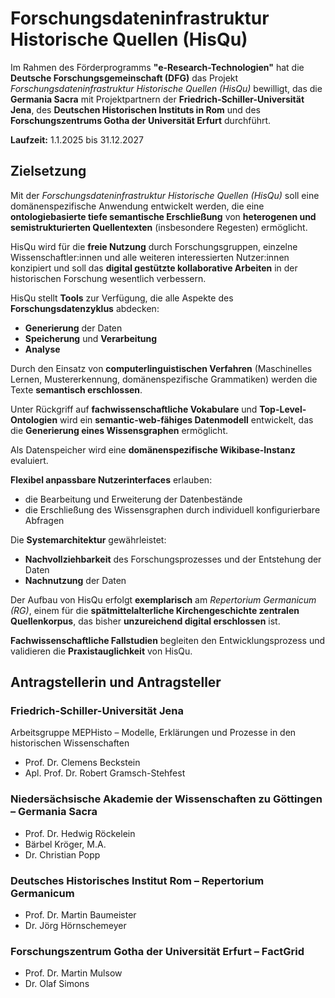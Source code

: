 # Forschungsdateninfrastruktur Historische Quellen (HisQu)

Im Rahmen des Förderprogramms **"e-Research-Technologien"** hat die **Deutsche Forschungsgemeinschaft (DFG)** das Projekt *Forschungsdateninfrastruktur Historische Quellen (HisQu)* bewilligt, das die **Germania Sacra** mit Projektpartnern der **Friedrich-Schiller-Universität Jena**, des **Deutschen Historischen Instituts in Rom** und des **Forschungszentrums Gotha der Universität Erfurt** durchführt.

**Laufzeit:** 1.1.2025 bis 31.12.2027

## Zielsetzung

Mit der *Forschungsdateninfrastruktur Historische Quellen (HisQu)* soll eine domänenspezifische Anwendung entwickelt werden, die eine **ontologiebasierte tiefe semantische Erschließung** von **heterogenen und semistrukturierten Quellentexten** (insbesondere Regesten) ermöglicht.

HisQu wird für die **freie Nutzung** durch Forschungsgruppen, einzelne Wissenschaftler:innen und alle weiteren interessierten Nutzer:innen konzipiert und soll das **digital gestützte kollaborative Arbeiten** in der historischen Forschung wesentlich verbessern.

HisQu stellt **Tools** zur Verfügung, die alle Aspekte des **Forschungsdatenzyklus** abdecken:  
- **Generierung** der Daten  
- **Speicherung** und **Verarbeitung**  
- **Analyse**

Durch den Einsatz von **computerlinguistischen Verfahren** (Maschinelles Lernen, Mustererkennung, domänenspezifische Grammatiken) werden die Texte **semantisch erschlossen**.

Unter Rückgriff auf **fachwissenschaftliche Vokabulare** und **Top-Level-Ontologien** wird ein **semantic-web-fähiges Datenmodell** entwickelt, das die **Generierung eines Wissensgraphen** ermöglicht.

Als Datenspeicher wird eine **domänenspezifische Wikibase-Instanz** evaluiert.

**Flexibel anpassbare Nutzerinterfaces** erlauben:  
- die Bearbeitung und Erweiterung der Datenbestände  
- die Erschließung des Wissensgraphen durch individuell konfigurierbare Abfragen

Die **Systemarchitektur** gewährleistet:  
- **Nachvollziehbarkeit** des Forschungsprozesses und der Entstehung der Daten  
- **Nachnutzung** der Daten

Der Aufbau von HisQu erfolgt **exemplarisch** am *Repertorium Germanicum (RG)*, einem für die **spätmittelalterliche Kirchengeschichte zentralen Quellenkorpus**, das bisher **unzureichend digital erschlossen** ist.

**Fachwissenschaftliche Fallstudien** begleiten den Entwicklungsprozess und validieren die **Praxistauglichkeit** von HisQu.

## Antragstellerin und Antragsteller

### Friedrich-Schiller-Universität Jena  
Arbeitsgruppe MEPHisto – Modelle, Erklärungen und Prozesse in den historischen Wissenschaften  
- Prof. Dr. Clemens Beckstein  
- Apl. Prof. Dr. Robert Gramsch-Stehfest

### Niedersächsische Akademie der Wissenschaften zu Göttingen – Germania Sacra  
- Prof. Dr. Hedwig Röckelein  
- Bärbel Kröger, M.A.  
- Dr. Christian Popp

### Deutsches Historisches Institut Rom – Repertorium Germanicum  
- Prof. Dr. Martin Baumeister  
- Dr. Jörg Hörnschemeyer

### Forschungszentrum Gotha der Universität Erfurt – FactGrid  
- Prof. Dr. Martin Mulsow  
- Dr. Olaf Simons

